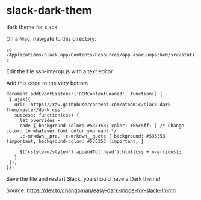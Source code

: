 # slack-dark-them
dark theme for slack

On a Mac, navigate to this directory:

`cd /Applications/Slack.app/Contents/Resources/app.asar.unpacked/src/static`

Edit the file ssb-interop.js with a text editor.

Add this code to the very bottom

```
document.addEventListener('DOMContentLoaded', function() {
 $.ajax({
   url: 'https://raw.githubusercontent.com/atoomic/slack-dark-them/master/dark.css',
   success: function(css) {
     let overrides = `
     code { background-color: #535353; color: #85c5ff; } /* Change color: to whatever font color you want */
     .c-mrkdwn__pre, .c-mrkdwn__quote { background: #535353 !important; background-color: #535353 !important; }
     `
     $("<style></style>").appendTo('head').html(css + overrides);
   }
 });
});
```

Save the file and restart Slack, you should have a Dark theme!

Source: https://dev.to/changoman/easy-dark-mode-for-slack-1mmn

